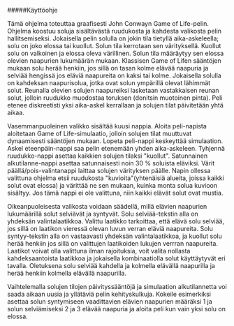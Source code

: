 #####Käyttöohje

Tämä ohjelma toteuttaa graafisesti John Conwayn Game of Life-pelin. Ohjelma koostuu soluja sisältävästä ruudukosta ja kahdesta valikosta pelin hallitsemiseksi. Jokaisella pelin solulla on jokin tila tietyllä aika-askeleella; solu on joko elossa tai kuollut. Solun tila kerrotaan sen värityksellä. Kuollut solu on valkoinen ja elossa oleva värillinen. Solun tila määräytyy sen elossa olevien naapurien lukumäärän mukaan. Klassisen Game of Lifen sääntöjen mukaan solu herää henkiin, jos sillä on tasan kolme elävää naapuria ja selviää hengissä jos eläviä naapureita on kaksi tai kolme. Jokaisella solulla on kahdeksan naapurisolua, jotka ovat solun ympärillä olevat lähimmät solut. Reunalla olevien solujen naapureiksi lasketaan vastakkaisen reunan solut, jolloin ruudukko muodostaa toruksen (donitsin muotoinen pinta). Peli etenee diskreetisti yksi aika-askel kerrallaan ja solujen tilat päivitetään yhtä aikaa.

Vasemmanpuoleinen valikko sisältää kuusi nappia. Aloita peli-napista aloitetaan Game of Life-simulaatio, jolloin solujen tilat muuttuvat dynaamisesti sääntöjen mukaan. Lopeta peli-nappi keskeyttää simulaation. Askel eteenpäin-nappi saa pelin etenemään yhden aika-askeleen. Tyhjennä ruudukko-nappi asettaa kaikkien solujen tilaksi "kuollut". Satunnainen alkutilanne-nappi asettaa satunnaisesti noin 30 % soluista eläviksi. Värit päällä/pois-valintanappi laittaa solujen värityksen päälle. Napin ollessa valittuna ohjelma etsii ruudukosta "kuvioita"(yhtenäisiä alueita, joissa kaikki solut ovat elossa) ja värittää ne sen mukaan, kuinka monta solua kuvioon sisältyy. Jos tämä nappi ei ole valittuna, niin kaikki elävät solut ovat mustia.

Oikeanpuoleisesta valikosta voidaan säädellä, millä elävien naapurien lukumäärillä solut selviävät ja syntyvät. Solu selviää-tekstin alla on yhdeksän valintalaatikkoa. Valittu laatikko tarkoittaa, että elävä solu selviää, jos sillä on laatikon vieressä olevan luvun verran eläviä naapureita. Solu syntyy-tekstin alla on vastaavasti yhdeksän valintalaatikkoa, ja kuollut solu herää henkiin jos sillä on valittujen laatikoiden lukujen verrran naapureita. Laatikot voivat olla valittuna ilman rajoituksia, voit valita nollasta kahdeksaantoista laatikkoa ja jokaisella kombinaatiolla solut käyttäytyvät eri tavalla. Oletuksena solu selviää kahdella ja kolmella elävällä naapurilla ja herää henkiin kolmella elävällä naapurilla. 

Vaihtelemalla solujen tilojen päivityssääntöjä ja simulaation alkutilannetta voi saada aikaan uusia ja yllätäviä pelin kehityskulkuja. Kokeile esimerkiksi asettaa solun syntymiseen vaadittavien elävien naapurien määräksi 1 ja solun selviämiseksi 2 ja 3 elävää naapuria ja aloita peli kun vain yksi solu on elossa. 
